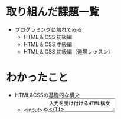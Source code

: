 # 取り組んだ課題一覧
- プログラミングに触れてみる
  - HTML & CSS 初級編
  - HTML & CSS 中級編 
  - HTML & CSS 初級編（道場レッスン)

# わかったこと
- HTML&CSSの基礎的な構文
  - \<input>や<textarea>入力を受け付けるHTML構文
  - activeやhoverなどの変化を表現するCSS構文
  - 位置を指定するpositionのCSS構文

# 次やること
- プログラミングに触れてみる
  - HTML & CSS 中級編（道場レッスン)
  - HTML & CSS 上級編
  - HTML & CSS 上級編（道場レッスン)
  - HTML & CSS Flexbox編 
  
# 感じたこと
- 独学でも勉強したことがあったところなので、簡単でしたが、   
  少し複雑なところになると忘れていたので、良い復習となりました。
  
  独学の際は道場レッスンは飛ばしていたので初めての挑戦となったのですが、  
  思ったより苦戦し、アウトプットをしないと知識が定着しないのを痛感しました。
  
  実際終わっていみると通常コースと比べ、コードが汚く、無理矢理なところもあり、  
  思った以上にできなかったので落ち込みましたが、”わかってから始めたい病”にならないよう  
  どんどん進めていきたいと思います。
  
# 学習時間
Today: 4 h 0 m

Total: 4 h 0 m
